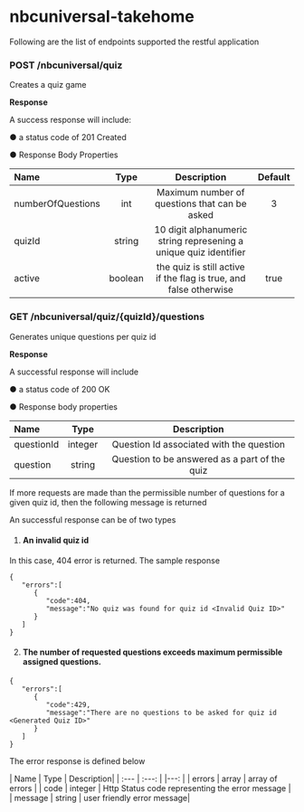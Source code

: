 # nbcuniversal-takehome

Following are the list of endpoints supported the restful application

### POST /nbcuniversal/quiz ###

Creates a quiz game

**Response**

A success response will include:

● a status code of 201 Created

● Response Body Properties

| Name | Type | Description | Default |
| :---         |     :---:      |          :---: |         :---: |
| numberOfQuestions  | int | Maximum number of questions that can be asked | 3 |
| quizId | string | 10 digit alphanumeric string represening a unique quiz identifier | |
| active | boolean | the quiz is still active if the flag is true, and false otherwise | true |



### GET /nbcuniversal/quiz/{quizId}/questions ###

Generates unique questions per quiz id

**Response**

A successful response will include

● a status code of 200 OK

● Response body properties

| Name | Type | Description|
| :---         |     :---:      |          :---: |
| questionId  | integer   | Question Id associated with the question  |
| question   | string    | Question to be answered as a part of the quiz    |

If more requests are made than the permissible number of questions for a given quiz id, then the following message is returned

An successful response can be of two types

1) #### An invalid quiz id ####

In this case, 404 error is returned. The sample response 

````
{  
   "errors":[  
      {  
         "code":404,
         "message":"No quiz was found for quiz id <Invalid Quiz ID>"
      }
   ]
}
````

2) #### The number of requested questions exceeds maximum permissible assigned questions. ####

````
{  
   "errors":[  
      {  
         "code":429,
         "message":"There are no questions to be asked for quiz id <Generated Quiz ID>"
      }
   ]
}
````

The error response is defined below

| Name | Type | Description|
| :---         |     :---:      |          |---: |
| errors  | array   | array of errors |
| code   | integer    | Http Status code representing the error message |
| message | string | user friendly error message|
